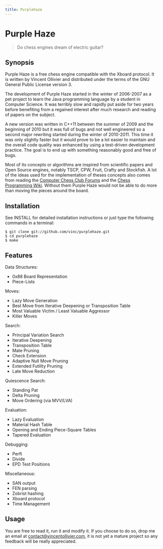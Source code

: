 ```yaml
---
title: Purplehaze
---
```

Purple Haze
===========

> Do chess engines dream of electric guitar?


Synopsis
--------

Purple Haze is a free chess engine compatible with the Xboard protocol. It is
written by Vincent Ollivier and distributed under the terms of the GNU General
Public License version 3.

The development of Purple Haze started in the winter of 2006-2007 as a pet
project to learn the Java programming language by a student in Computer
Science. It was terribly slow and rapidly put aside for two years before
benefiting from a regained interest after much research and reading of papers
on the subject.

A new version was written in C++11 between the summer of 2009 and the beginning
of 2010 but it was full of bugs and not well engineered so a second major
rewriting started during the winter of 2010-2011. This time it was only
slightly faster but it would prove to be a lot easier to maintain and the
overall code quality was enhanced by using a test-driven development practice.
The goal is to end up with something reasonably good and free of bugs.

Most of its concepts or algorithms are inspired from scientific papers and
Open Source engines, notably TSCP, CPW, Fruit, Crafty and Stockfish. A lot of
the ideas used for the implementation of theses concepts also comes from
reading the [Computer Chess Club Forums](http://talkchess.com/forum/) and the
[Chess Programming Wiki](http://chessprogramming.wikispaces.com/). Without
them Purple Haze would not be able to do more than moving the pieces around
the board.


Installation
------------

See INSTALL for detailed installation instructions or just type the following
commands in a terminal:

    $ git clone git://github.com/vinc/purplehaze.git
    $ cd purplehaze
    $ make



Features
--------

Data Structures:
* 0x88 Board Representation
* Piece-Lists

Moves:
* Lazy Move Generation
* Best Move from Iterative Deepening or Transposition Table
* Most Valuable Victim / Least Valuable Aggressor
* Killer Moves

Search:
* Principal Variation Search
* Iterative Deepening
* Transposition Table
* Mate Pruning
* Check Extension
* Adaptive Null Move Pruning
* Extended Futility Pruning
* Late Move Reduction

Quiescence Search:
* Standing Pat
* Delta Pruning
* Move Ordering (via MVV/LVA)

Evaluation:
* Lazy Evaluation
* Material Hash Table
* Opening and Ending Piece-Square Tables
* Tapered Evaluation

Debugging:
* Perft
* Divide
* EPD Test Positions

Miscellaneous:
* SAN output
* FEN parsing
* Zobrist hashing
* Xboard protocol
* Time Management


Usage
-----

You are free to read it, run it and modify it. If you choose to do so, drop me
an email at <contact@vincentollivier.com>, it is not yet a mature project so
any feedback will be really appreciated.
